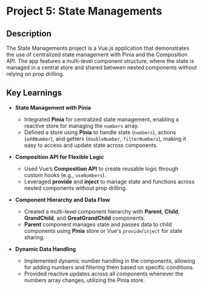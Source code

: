 # Project 5: State Managements

## Description
The State Managements project is a Vue.js application that demonstrates the use of centralized state management with Pinia and the Composition API. The app features a multi-level component structure, where the state is managed in a central store and shared between nested components without relying on prop drilling.

## Key Learnings

- **State Management with Pinia**
    - Integrated **Pinia** for centralized state management, enabling a reactive store for managing the `numbers` array.
    - Defined a store using **Pinia** to handle state (`numbers`), actions (`addNumber`), and getters (`doubleNumber`, `filterNumbers`), making it easy to access and update state across components.

- **Composition API for Flexible Logic**
    - Used Vue’s **Composition API** to create reusable logic through custom hooks (e.g., `useNumbers`).
    - Leveraged **provide** and **inject** to manage state and functions across nested components without prop drilling.

- **Component Hierarchy and Data Flow**
    - Created a multi-level component hierarchy with **Parent**, **Child**, **GrandChild**, and **GreatGrandChild** components.
    - **Parent** component manages state and passes data to child components using **Pinia** store or Vue's `provide`/`inject` for state sharing.
- **Dynamic Data Handling**
    - Implemented dynamic number handling in the components, allowing for adding numbers and filtering them based on specific conditions.
    - Provided reactive updates across all components whenever the numbers array changes, utilizing the Pinia store.
